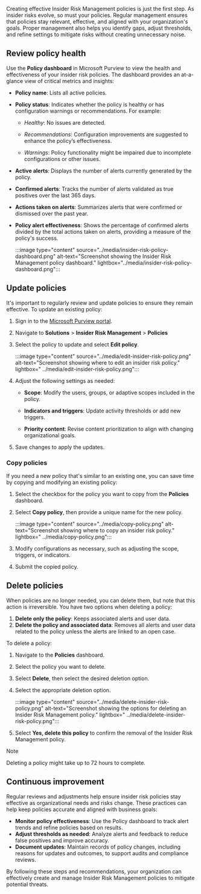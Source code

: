 Creating effective Insider Risk Management policies is just the first step. As insider risks evolve, so must your policies. Regular management ensures that policies stay relevant, effective, and aligned with your organization's goals. Proper management also helps you identify gaps, adjust thresholds, and refine settings to mitigate risks without creating unnecessary noise.

## Review policy health

Use the **Policy dashboard** in Microsoft Purview to view the health and effectiveness of your insider risk policies. The dashboard provides an at-a-glance view of critical metrics and insights:

- **Policy name**: Lists all active policies.
- **Policy status**: Indicates whether the policy is healthy or has configuration warnings or recommendations. For example:

  - _Healthy_: No issues are detected.

  - _Recommendations_: Configuration improvements are suggested to enhance the policy’s effectiveness.

  - _Warnings_: Policy functionality might be impaired due to incomplete configurations or other issues.

- **Active alerts**: Displays the number of alerts currently generated by the policy.
- **Confirmed alerts**: Tracks the number of alerts validated as true positives over the last 365 days.
- **Actions taken on alerts**: Summarizes alerts that were confirmed or dismissed over the past year.
- **Policy alert effectiveness**: Shows the percentage of confirmed alerts divided by the total actions taken on alerts, providing a measure of the policy's success.

   :::image type="content" source="../media/insider-risk-policy-dashboard.png" alt-text="Screenshot showing the Insider Risk Management policy dashboard." lightbox="../media/insider-risk-policy-dashboard.png":::

## Update policies

It's important to regularly review and update policies to ensure they remain effective. To update an existing policy:

1. Sign in to the [Microsoft Purview portal](https://purview.microsoft.com/?azure-portal=true).
1. Navigate to **Solutions** > **Insider Risk Management** > **Policies**
1. Select the policy to update and select **Edit policy**.

   :::image type="content" source="../media/edit-insider-risk-policy.png" alt-text="Screenshot showing where to edit an insider risk policy." lightbox=" ../media/edit-insider-risk-policy.png":::

1. Adjust the following settings as needed:

   - **Scope**: Modify the users, groups, or adaptive scopes included in the policy.

   - **Indicators and triggers**: Update activity thresholds or add new triggers.

   - **Priority content**: Revise content prioritization to align with changing organizational goals.

1. Save changes to apply the updates.

### Copy policies

If you need a new policy that's similar to an existing one, you can save time by copying and modifying an existing policy:

1. Select the checkbox for the policy you want to copy from the **Policies** dashboard.

1. Select **Copy policy**, then provide a unique name for the new policy.

   :::image type="content" source="../media/copy-policy.png" alt-text="Screenshot showing where to copy an insider risk policy." lightbox=" ../media/copy-policy.png":::

1. Modify configurations as necessary, such as adjusting the scope, triggers, or indicators.

1. Submit the copied policy.

## Delete policies

When policies are no longer needed, you can delete them, but note that this action is irreversible. You have two options when deleting a policy:

1. **Delete only the policy**: Keeps associated alerts and user data.
1. **Delete the policy and associated data**: Removes all alerts and user data related to the policy unless the alerts are linked to an open case.

To delete a policy:

1. Navigate to the **Policies** dashboard.
1. Select the policy you want to delete.
1. Select **Delete**, then select the desired deletion option.
1. Select the appropriate deletion option.

   :::image type="content" source="../media/delete-insider-risk-policy.png" alt-text="Screenshot showing the options for deleting an Insider Risk Management policy." lightbox=" ../media/delete-insider-risk-policy.png":::

1. Select **Yes, delete this policy** to confirm the removal of the Insider Risk Management policy.

> [!NOTE]
> Deleting a policy might take up to 72 hours to complete.

## Continuous improvement

Regular reviews and adjustments help ensure insider risk policies stay effective as organizational needs and risks change. These practices can help keep policies accurate and aligned with business goals:

- **Monitor policy effectiveness**: Use the Policy dashboard to track alert trends and refine policies based on results.
- **Adjust thresholds as needed**: Analyze alerts and feedback to reduce false positives and improve accuracy.
- **Document updates**: Maintain records of policy changes, including reasons for updates and outcomes, to support audits and compliance reviews.

By following these steps and recommendations, your organization can effectively create and manage Insider Risk Management policies to mitigate potential threats.
